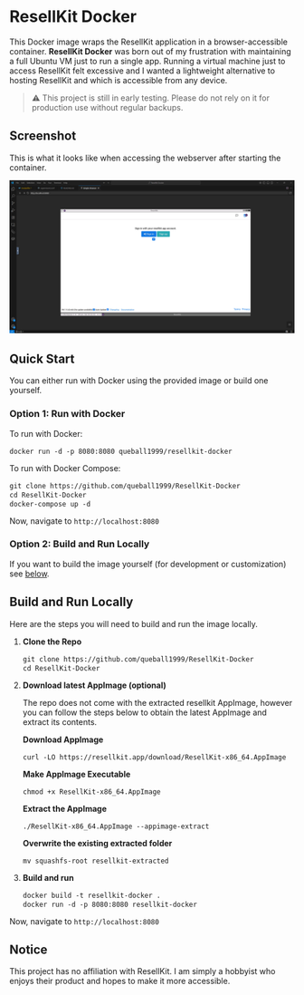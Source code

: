 # ResellKit Docker

This Docker image wraps the ResellKit application in a browser-accessible container. **ResellKit Docker** was born out of my frustration with maintaining a full Ubuntu VM just to run a single app. Running a virtual machine just to access ResellKit felt excessive and I wanted a lightweight alternative to hosting ResellKit and which is accessible from any device.

> ⚠️ This project is still in early testing. Please do not rely on it for production use without regular backups.

## Screenshot
This is what it looks like when accessing the webserver after starting the container.
<div style="text-align: center;">
  <img src="images/resellkit.png">
</div>

## Quick Start

You can either run with Docker using the provided image or build one yourself.

### Option 1: Run with Docker
To run with Docker:
```
docker run -d -p 8080:8080 queball1999/resellkit-docker
```

To run with Docker Compose:

```
git clone https://github.com/queball1999/ResellKit-Docker
cd ResellKit-Docker
docker-compose up -d
```

Now, navigate to `http://localhost:8080`

### Option 2: Build and Run Locally
If you want to build the image yourself (for development or customization) see [below](#build-and-run-locally).


## Build and Run Locally
Here are the steps you will need to build and run the image locally.

1. **Clone the Repo**

    ```
    git clone https://github.com/queball1999/ResellKit-Docker
    cd ResellKit-Docker
    ```

2. **Download latest AppImage (optional)**

    The repo does not come with the extracted resellkit AppImage, however you can follow the steps below to obtain the latest AppImage and extract its contents.

    **Download AppImage**
    ```
    curl -LO https://resellkit.app/download/ResellKit-x86_64.AppImage
    ```

    **Make AppImage Executable**
    ```
    chmod +x ResellKit-x86_64.AppImage
    ```

    **Extract the AppImage**
    ```
    ./ResellKit-x86_64.AppImage --appimage-extract
    ```

    **Overwrite the existing extracted folder**
    ```
    mv squashfs-root resellkit-extracted
    ```

3. **Build and run**

    ```
    docker build -t resellkit-docker .
    docker run -d -p 8080:8080 resellkit-docker
    ```

Now, navigate to `http://localhost:8080`

## Notice
This project has no affiliation with ResellKit. I am simply a hobbyist who enjoys their product and hopes to make it more accessible.